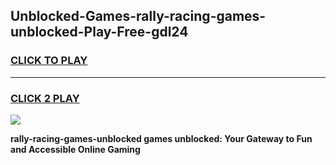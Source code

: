 
## Unblocked-Games-rally-racing-games-unblocked-Play-Free-gdl24
<h3>
<a href="https://premium76.site?title=rally-racing-games-unblocked&ref=17A">CLICK TO PLAY</a></h3>
<hr>

<h3>
<a href="https://premium76.site?title=rally-racing-games-unblocked&ref=17A">CLICK 2 PLAY</a>
  
</h3>

<a href="https://premium76.site?title=rally-racing-games-unblocked&ref=17A"><img src="https://clearcache.store/games.png"></a>


**rally-racing-games-unblocked games unblocked: Your Gateway to Fun and Accessible Online Gaming**
